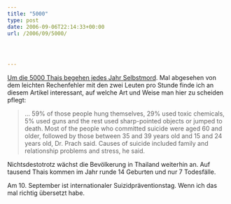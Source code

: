 ```yaml
---
title: "5000"
type: post
date: 2006-09-06T22:14:33+00:00
url: /2006/09/5000/




---
```

[Um die 5000 Thais begehen jedes Jahr Selbstmord][1]. Mal abgesehen von dem leichten Rechenfehler mit den zwei Leuten pro Stunde finde ich an diesem Artikel interessant, auf welche Art und Weise man hier zu scheiden pflegt:

> ... 59% of those people hung themselves, 29% used toxic chemicals, 5% used guns and the rest used sharp-pointed objects or jumped to death. Most of the people who committed suicide were aged 60 and older, followed by those between 35 and 39 years old and 15 and 24 years old, Dr. Prach said. Causes of suicide included family and relationship problems and stress, he said.

Nichtsdestotrotz wächst die Bevölkerung in Thailand weiterhin an. Auf tausend Thais kommen im Jahr runde 14 Geburten und nur 7 Todesfälle.

Am 10. September ist internationaler Suizidpräventionstag. Wenn ich das mal richtig übersetzt habe.

 [1]: http://thainews.prd.go.th/newsenglish/previewnews.php?news_id=254909050046&news_headline=About
